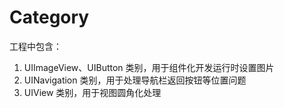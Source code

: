 # Category

工程中包含：

1. UIImageView、UIButton 类别，用于组件化开发运行时设置图片
2. UINavigation 类别，用于处理导航栏返回按钮等位置问题
3. UIView 类别，用于视图圆角化处理
